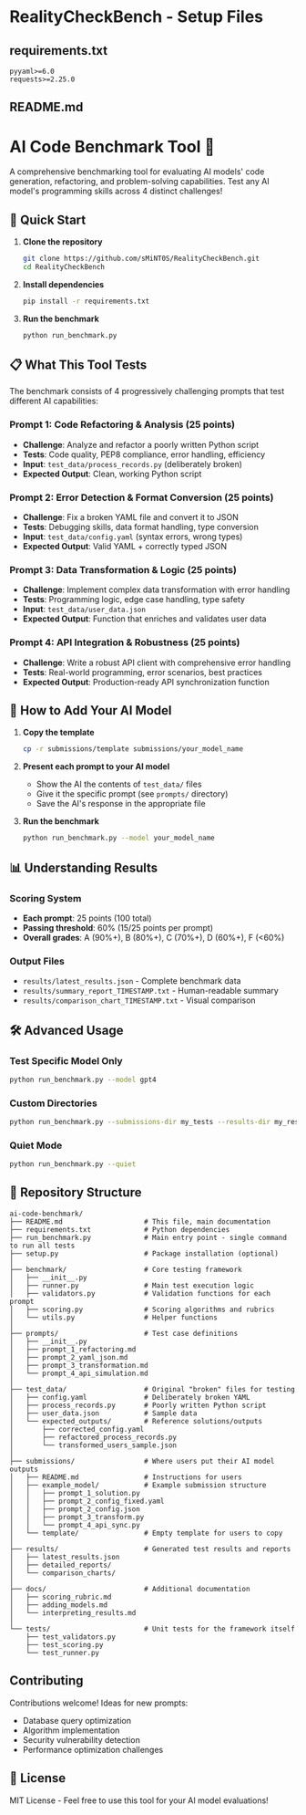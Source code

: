 # RealityCheckBench - Setup Files

## requirements.txt

```
pyyaml>=6.0
requests>=2.25.0
```

## README.md

# AI Code Benchmark Tool 🤖

A comprehensive benchmarking tool for evaluating AI models' code generation, refactoring, and problem-solving capabilities. Test any AI model's programming skills across 4 distinct challenges!

## 🚀 Quick Start

1. **Clone the repository**

   ```bash
   git clone https://github.com/sMiNT0S/RealityCheckBench.git
   cd RealityCheckBench
   ```

2. **Install dependencies**

   ```bash
   pip install -r requirements.txt
   ```

3. **Run the benchmark**

   ```bash
   python run_benchmark.py
   ```

## 📋 What This Tool Tests

The benchmark consists of 4 progressively challenging prompts that test different AI capabilities:

### Prompt 1: Code Refactoring & Analysis (25 points)

- **Challenge**: Analyze and refactor a poorly written Python script
- **Tests**: Code quality, PEP8 compliance, error handling, efficiency
- **Input**: `test_data/process_records.py` (deliberately broken)
- **Expected Output**: Clean, working Python script

### Prompt 2: Error Detection & Format Conversion (25 points)  

- **Challenge**: Fix a broken YAML file and convert it to JSON
- **Tests**: Debugging skills, data format handling, type conversion
- **Input**: `test_data/config.yaml` (syntax errors, wrong types)
- **Expected Output**: Valid YAML + correctly typed JSON

### Prompt 3: Data Transformation & Logic (25 points)

- **Challenge**: Implement complex data transformation with error handling
- **Tests**: Programming logic, edge case handling, type safety
- **Input**: `test_data/user_data.json`
- **Expected Output**: Function that enriches and validates user data

### Prompt 4: API Integration & Robustness (25 points)

- **Challenge**: Write a robust API client with comprehensive error handling
- **Tests**: Real-world programming, error scenarios, best practices
- **Expected Output**: Production-ready API synchronization function

## 🎯 How to Add Your AI Model

1. **Copy the template**

   ```bash
   cp -r submissions/template submissions/your_model_name
   ```

2. **Present each prompt to your AI model**
   - Show the AI the contents of `test_data/` files
   - Give it the specific prompt (see `prompts/` directory)
   - Save the AI's response in the appropriate file

3. **Run the benchmark**

   ```bash
   python run_benchmark.py --model your_model_name
   ```

## 📊 Understanding Results

### Scoring System

- **Each prompt**: 25 points (100 total)
- **Passing threshold**: 60% (15/25 points per prompt)
- **Overall grades**: A (90%+), B (80%+), C (70%+), D (60%+), F (<60%)

### Output Files

- `results/latest_results.json` - Complete benchmark data
- `results/summary_report_TIMESTAMP.txt` - Human-readable summary  
- `results/comparison_chart_TIMESTAMP.txt` - Visual comparison

## 🛠️ Advanced Usage

### Test Specific Model Only

```bash
python run_benchmark.py --model gpt4
```

### Custom Directories

```bash
python run_benchmark.py --submissions-dir my_tests --results-dir my_results
```

### Quiet Mode

```bash
python run_benchmark.py --quiet
```

## 📁 Repository Structure

```
ai-code-benchmark/
├── README.md                    # This file, main documentation
├── requirements.txt             # Python dependencies
├── run_benchmark.py             # Main entry point - single command to run all tests
├── setup.py                     # Package installation (optional)
│
├── benchmark/                   # Core testing framework
│   ├── __init__.py
│   ├── runner.py                # Main test execution logic
│   ├── validators.py            # Validation functions for each prompt
│   ├── scoring.py               # Scoring algorithms and rubrics
│   └── utils.py                 # Helper functions
│
├── prompts/                     # Test case definitions
│   ├── __init__.py
│   ├── prompt_1_refactoring.md
│   ├── prompt_2_yaml_json.md
│   ├── prompt_3_transformation.md
│   └── prompt_4_api_simulation.md
│
├── test_data/                   # Original "broken" files for testing
│   ├── config.yaml              # Deliberately broken YAML
│   ├── process_records.py       # Poorly written Python script
│   ├── user_data.json           # Sample data
│   └── expected_outputs/        # Reference solutions/outputs
│       ├── corrected_config.yaml
│       ├── refactored_process_records.py
│       └── transformed_users_sample.json
│
├── submissions/                 # Where users put their AI model outputs
│   ├── README.md                # Instructions for users
│   ├── example_model/           # Example submission structure
│   │   ├── prompt_1_solution.py
│   │   ├── prompt_2_config_fixed.yaml
│   │   ├── prompt_2_config.json
│   │   ├── prompt_3_transform.py
│   │   └── prompt_4_api_sync.py
│   └── template/                # Empty template for users to copy
│
├── results/                     # Generated test results and reports
│   ├── latest_results.json
│   ├── detailed_reports/
│   └── comparison_charts/
│
├── docs/                        # Additional documentation
│   ├── scoring_rubric.md
│   ├── adding_models.md
│   └── interpreting_results.md
│
└── tests/                       # Unit tests for the framework itself
    ├── test_validators.py
    ├── test_scoring.py
    └── test_runner.py
```

## Contributing

Contributions welcome! Ideas for new prompts:

- Database query optimization
- Algorithm implementation
- Security vulnerability detection
- Performance optimization challenges

## 📝 License

MIT License - Feel free to use this tool for your AI model evaluations!
